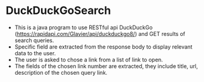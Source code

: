 # DuckDuckGoSearch

* This is a java program to use RESTful api DuckDuckGo (https://rapidapi.com/Glavier/api/duckduckgo8/) and GET results of search queries.
* Specific field are extracted from the response body to display relevant data to the user.
* The user is asked to chose a link from a list of link to open.
* The fields of the chosen link number are extracted, they include title, url, description of the chosen query link.

